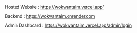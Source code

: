 Hosted Website : https://wokwantaim.vercel.app/


Backend : https://wokwantaim.onrender.com


Admin Dashboard : https://wokwantaim.vercel.app/admin/login
